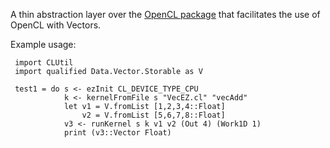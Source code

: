 A thin abstraction layer over the [OpenCL
package](http://hackage.haskell.org/package/OpenCL) that facilitates
the use of OpenCL with Vectors.

Example usage:

     import CLUtil
     import qualified Data.Vector.Storable as V
     
     test1 = do s <- ezInit CL_DEVICE_TYPE_CPU
                k <- kernelFromFile s "VecEZ.cl" "vecAdd" 
                let v1 = V.fromList [1,2,3,4::Float]
                    v2 = V.fromList [5,6,7,8::Float]
                v3 <- runKernel s k v1 v2 (Out 4) (Work1D 1)
                print (v3::Vector Float)
